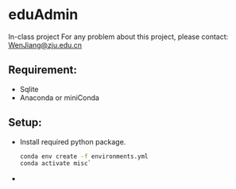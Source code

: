 # eduAdmin

In-class project
For any problem about this project, please contact: WenJiang@zju.edu.cn

## Requirement:

- Sqlite
- Anaconda or miniConda

## Setup:

- Install required python package.

  ```bash
  conda env create -f environments.yml
  conda activate misc`
  ```

- 